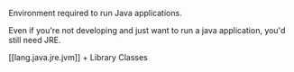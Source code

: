 

Environment required to run Java applications.

Even if you're not developing and just want to run a java application, you'd still need JRE.

[[lang.java.jre.jvm]] + Library Classes